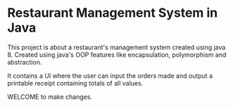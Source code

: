 # Restaurant Management System in Java

This project is about a restaurant's management system created using java 8.
Created using java's OOP features like encapsulation, polymorphism and abstraction.

It contains a UI where the user can input the orders made and output a printable receipt containing totals of all values.

WELCOME to make changes.
